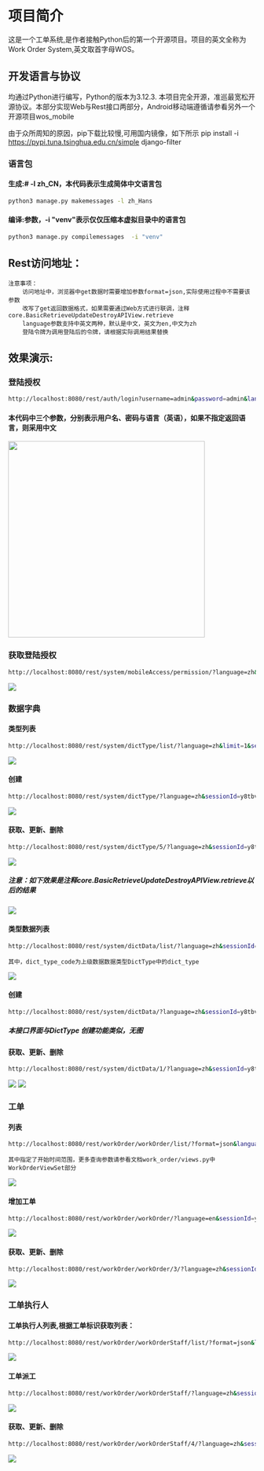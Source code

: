 # 项目简介

这是一个工单系统,是作者接触Python后的第一个开源项目。项目的英文全称为Work Order System,英文取首字母WOS。

## 开发语言与协议
均通过Python进行编写，Python的版本为3.12.3.
本项目完全开源，准巡最宽松开源协议。本部分实现Web与Rest接口两部分，Android移动端遵循请参看另外一个开源项目wos_mobile

由于众所周知的原因，pip下载比较慢,可用国内镜像，如下所示
pip install -i https://pypi.tuna.tsinghua.edu.cn/simple django-filter

### 语言包

#### 生成:# -l zh_CN，本代码表示生成简体中文语言包
```bash
python3 manage.py makemessages -l zh_Hans  
```
#### 编译:参数，-i "venv"表示仅仅压缩本虚拟目录中的语言包
```bash
python3 manage.py compilemessages  -i "venv"
``` 

## Rest访问地址：
    注意事项：
        访问地址中，浏览器中get数据时需要增加参数format=json,实际使用过程中不需要该参数
        改写了get返回数据格式，如果需要通过Web方式进行联调，注释core.BasicRetrieveUpdateDestroyAPIView.retrieve
        language参数支持中英文两种，默认是中文，英文为en,中文为zh
        登陆令牌为调用登陆后的令牌，请根据实际调用结果替换

## 效果演示:

### 登陆授权
```bash
http://localhost:8080/rest/auth/login?username=admin&password=admin&language=en
``` 
#### 本代码中三个参数，分别表示用户名、密码与语言（英语），如果不指定返回语言，则采用中文

<img src="./images/rest_login.png" width="400" />

### 获取登陆授权
```bash
http://localhost:8080/rest/system/mobileAccess/permission/?language=zh&sessionId=y8tbvccv0w5n2bf8ogr2jutjab97qsps
```

<img src="./images/rest_mobile_access_user.png" />

### 数据字典
#### 类型列表
```bash
http://localhost:8080/rest/system/dictType/list/?language=zh&limit=1&sessionId=y8tbvccv0w5n2bf8ogr2jutjab97qsps
``` 
<img src="images/rest_dict_type.png" />

#### 创建
```bash
http://localhost:8080/rest/system/dictType/?language=zh&sessionId=y8tbvccv0w5n2bf8ogr2jutjab97qsps
``` 
<img src="images/rest_dict_type_create.png" />

#### 获取、更新、删除
```bash
http://localhost:8080/rest/system/dictType/5/?language=zh&sessionId=y8tbvccv0w5n2bf8ogr2jutjab97qsps
``` 
<img src="images/rest_dict_type_retrieve_update_destroy.png" />

##### 注意：如下效果是注释core.BasicRetrieveUpdateDestroyAPIView.retrieve以后的结果
<img src="images/rest_dict_type_update_result.png" />

#### 类型数据列表
```bash
http://localhost:8080/rest/system/dictData/list/?language=zh&sessionId=y8tbvccv0w5n2bf8ogr2jutjab97qsps&dict_type_code=work_order_cate&limit=10&offset=0
``` 
    其中，dict_type_code为上级数据数据类型DictType中的dict_type
<img src="images/rest_dict_data.png" />

#### 创建
```bash
http://localhost:8080/rest/system/dictData/?language=zh&sessionId=y8tbvccv0w5n2bf8ogr2jutjab97qsps&dict_type_code=work_order_cate
``` 
##### 本接口界面与DictType 创建功能类似，无图

#### 获取、更新、删除
```bash
http://localhost:8080/rest/system/dictData/1/?language=zh&sessionId=y8tbvccv0w5n2bf8ogr2jutjab97qsps
``` 
<img src="images/rest_dict_data_retrieve_update_destroy.png" />
<img src="images/rest_dict_data_update_result.png" />

### 工单
#### 列表
```bash
http://localhost:8080/rest/workOrder/workOrder/list/?format=json&language=zh&sessionId=y8tbvccv0w5n2bf8ogr2jutjab97qsps&start_time__gte=2025-06-01&start_time__lte=2025-12-09&limit=10&offset=0
``` 
    其中指定了开始时间范围，更多查询参数请参看文档work_order/views.py中WorkOrderViewSet部分
<img src="images/rest_work_order.png" />

#### 增加工单
```bash
http://localhost:8080/rest/workOrder/workOrder/?language=en&sessionId=y8tbvccv0w5n2bf8ogr2jutjab97qsps
```
<img src="images/rest_work_order_create.png" />

#### 获取、更新、删除
```bash
http://localhost:8080/rest/workOrder/workOrder/3/?language=zh&sessionId=y8tbvccv0w5n2bf8ogr2jutjab97qsps
``` 
<img src="images/rest_work_order_retrieve_update_destroy.png" />

### 工单执行人
#### 工单执行人列表,根据工单标识获取列表：
```bash
http://localhost:8080/rest/workOrder/workOrderStaff/list/?format=json&language=zh&sessionId=y8tbvccv0w5n2bf8ogr2jutjab97qsps&work_order_id=2
```
<img src="images/rest_work_order_staff.png" />

#### 工单派工
```bash
http://localhost:8080/rest/workOrder/workOrderStaff/?language=zh&sessionId=y8tbvccv0w5n2bf8ogr2jutjab97qsps
```
<img src="images/rest_work_order_staff_create.png" />

#### 获取、更新、删除
```bash
http://localhost:8080/rest/workOrder/workOrderStaff/4/?language=zh&sessionId=y8tbvccv0w5n2bf8ogr2jutjab97qsps
```
<img src="images/rest_work_order_staff_retrieve_update_destroy.png" />